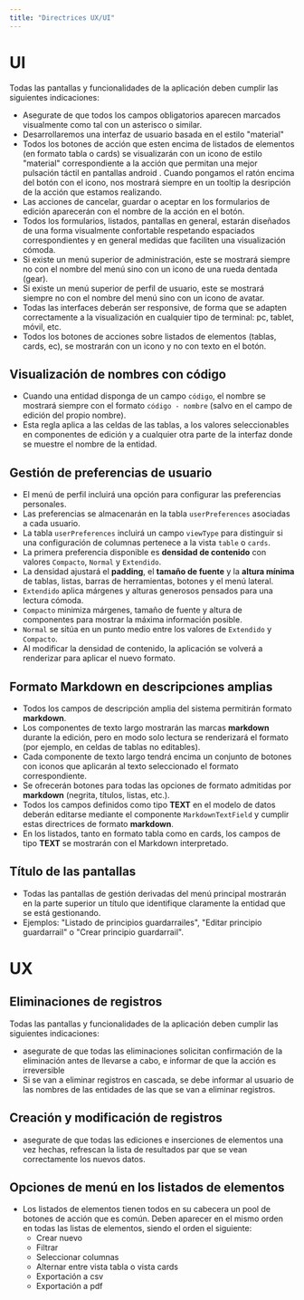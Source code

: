```yaml
---
title: "Directrices UX/UI"
---
```


# UI

Todas las pantallas y funcionalidades de la aplicación deben cumplir las siguientes indicaciones:
- Asegurate de que todos los campos obligatorios aparecen marcados visualmente como tal con un asterisco o similar.
- Desarrollaremos una interfaz de usuario basada en el estilo "material"
- Todos los botones de acción que esten encima de listados de elementos (en formato tabla o cards) se visualizarán con un icono de estilo "material" correspondiente a la acción que permitan una mejor pulsación táctil en pantallas android . Cuando pongamos el ratón encima del botón con el icono, nos mostrará siempre en un tooltip la desripción de la acción que estamos realizando.
- Las acciones de cancelar, guardar o aceptar en los formularios de edición aparecerán con el nombre de la acción en el botón.
- Todos los formularios, listados, pantallas en general, estarán diseñados de una forma visualmente confortable respetando espaciados correspondientes y en general medidas que faciliten una visualización cómoda.
- Si existe un menú superior de administración, este se mostrará siempre no con el nombre del menú sino con un icono de una rueda dentada (gear).
- Si existe un menú superior de perfil de usuario, este se mostrará siempre no con el nombre del menú sino con un icono de avatar.
- Todas las interfaces deberán ser responsive, de forma que se adapten correctamente a la visualización en cualquier tipo de terminal: pc, tablet, móvil, etc.
- Todos los botones de acciones sobre listados de elementos (tablas, cards, ec), se mostrarán con un icono y no con texto en el botón.

## Visualización de nombres con código
- Cuando una entidad disponga de un campo `código`, el nombre se mostrará siempre con el formato `código - nombre` (salvo en el campo de edición del propio nombre).
- Esta regla aplica a las celdas de las tablas, a los valores seleccionables en componentes de edición y a cualquier otra parte de la interfaz donde se muestre el nombre de la entidad.

## Gestión de preferencias de usuario
- El menú de perfil incluirá una opción para configurar las preferencias personales.
- Las preferencias se almacenarán en la tabla `userPreferences` asociadas a cada usuario.
- La tabla `userPreferences` incluirá un campo `viewType` para distinguir si una configuración de columnas pertenece a la vista `table` o `cards`.
- La primera preferencia disponible es **densidad de contenido** con valores `Compacto`, `Normal` y `Extendido`.
- La densidad ajustará el **padding**, el **tamaño de fuente** y la **altura mínima** de tablas, listas, barras de herramientas, botones y el menú lateral.
- `Extendido` aplica márgenes y alturas generosos pensados para una lectura cómoda.
- `Compacto` minimiza márgenes, tamaño de fuente y altura de componentes para mostrar la máxima información posible.
- `Normal` se sitúa en un punto medio entre los valores de `Extendido` y `Compacto`.
- Al modificar la densidad de contenido, la aplicación se volverá a renderizar para aplicar el nuevo formato.

## Formato Markdown en descripciones amplias
- Todos los campos de descripción amplia del sistema permitirán formato **markdown**.
- Los componentes de texto largo mostrarán las marcas **markdown** durante la edición, pero en modo solo lectura se renderizará el formato (por ejemplo, en celdas de tablas no editables).
- Cada componente de texto largo tendrá encima un conjunto de botones con iconos que aplicarán al texto seleccionado el formato correspondiente.
- Se ofrecerán botones para todas las opciones de formato admitidas por **markdown** (negrita, títulos, listas, etc.).
- Todos los campos definidos como tipo **TEXT** en el modelo de datos deberán editarse mediante el componente `MarkdownTextField` y cumplir estas directrices de formato **markdown**.
- En los listados, tanto en formato tabla como en cards, los campos de tipo **TEXT** se mostrarán con el Markdown interpretado.

## Título de las pantallas
- Todas las pantallas de gestión derivadas del menú principal mostrarán en la parte superior un título que identifique claramente la entidad que se está gestionando.
- Ejemplos: "Listado de principios guardarrailes", "Editar principio guardarrail" o "Crear principio guardarrail".

# UX

## Eliminaciones de registros
Todas las pantallas y funcionalidades de la aplicación deben cumplir las siguientes indicaciones:
- asegurate de que todas las eliminaciones solicitan confirmación de la eliminación antes de llevarse a cabo, e informar de que la acción es irreversible
- Si se van a eliminar registros en cascada, se debe informar al usuario de las nombres de las entidades de las que se van a eliminar registros.

## Creación y modificación de registros
- asegurate de que todas las ediciones e inserciones de elementos una vez hechas, refrescan la lista de resultados par que se vean correctamente los nuevos datos.

## Opciones de menú en los listados de elementos
- Los listados de elementos tienen todos en su cabecera un pool de botones de acción que es común. Deben aparecer en el mismo orden en todas las listas de elementos, siendo el orden el siguiente:
  - Crear nuevo
  - Filtrar
  - Seleccionar columnas
  - Alternar entre vista tabla o vista cards
  - Exportación a csv
  - Exportación a pdf

